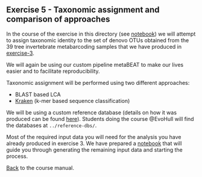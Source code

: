 ## Exercise 5 - Taxonomic assignment and comparison of approaches ##

In the course of the exercise in this directory (see [notebook](https://github.com/HullUni-bioinformatics/egrep-2016/blob/master/data/exercise-5/results_backup/Taxonomic_assignment.ipynb)) we will attempt to assign taxonomic identity to the set of denovo OTUs obtained from the 39 tree invertebrate metabarcoding samples that we have produced in [exercise-3](https://github.com/HullUni-bioinformatics/egrep-2016/tree/master/data/exercise-3).

We will again be using our custom pipeline metaBEAT to make our lives easier and to facilitate reproducibility. 

Taxonomic assignment will be performed using two different approaches:
 - BLAST based LCA
 - [Kraken](http://ccb.jhu.edu/software/kraken/MANUAL.html) (k-mer based sequence classification)

We will be using a custom reference database (details on how it was produced can be found [here](https://github.com/HullUni-bioinformatics/egrep-2016/blob/master/data/reference-dbs/supplementary_material/download_reference_data.ipynb)). Students doing the course @EvoHull will find the databases at `../reference-dbs/`.

Most of the required input data you will need for the analysis you have already produced in exercise 3. We have prepared a [notebook](https://github.com/HullUni-bioinformatics/egrep-2016/blob/master/data/exercise-5/results_backup/Taxonomic_assignment.ipynb) that will guide you through generating the remaining input data and starting the process.

[Back](https://docs.google.com/document/d/17-PcEZYIseTumXi2I0vIKAvMFRDBUqWFd96QueNyJxs/edit#heading=h.wgy7cwfmxgon) to the course manual.
